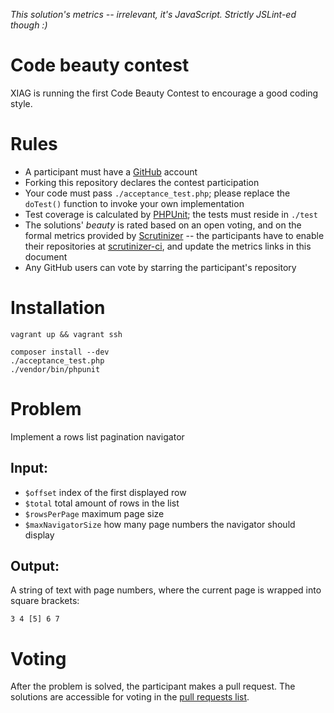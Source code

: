 _This solution's metrics -- irrelevant, it's JavaScript. Strictly JSLint-ed though :)_


Code beauty contest
===================

XIAG is running the first Code Beauty Contest to encourage a good coding style.


Rules
=====

- A participant must have a [GitHub](https://github.com) account
- Forking this repository declares the contest participation
- Your code must pass `./acceptance_test.php`; please replace the `doTest()` function to invoke your
  own implementation
- Test coverage is calculated by [PHPUnit](http://www.phpunit.de); the tests must reside in `./test`
- The solutions' _beauty_ is rated based on an open voting, and on the formal metrics provided by
  [Scrutinizer](https://scrutinizer-ci.com/g/Magomogo/code-competition/) -- the participants have to
  enable their repositories at [scrutinizer-ci](https://scrutinizer-ci.com/), and update the metrics
  links in this document
- Any GitHub users can vote by starring the participant's repository

Installation
============

    vagrant up && vagrant ssh

    composer install --dev
    ./acceptance_test.php
    ./vendor/bin/phpunit

Problem
=======

Implement a rows list pagination navigator

## Input:

- `$offset` index of the first displayed row
- `$total` total amount of rows in the list
- `$rowsPerPage` maximum page size
- `$maxNavigatorSize` how many page numbers the navigator should display

## Output:

A string of text with page numbers, where the current page is wrapped into square brackets:

    3 4 [5] 6 7

Voting
======

After the problem is solved, the participant makes a pull request. The solutions are accessible for
voting in the [pull requests list](https://github.com/Magomogo/code-competition/pulls).
